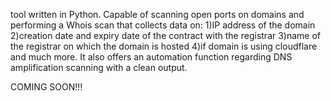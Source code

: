 tool written in Python.
Capable of scanning open ports on domains and performing a Whois scan that collects data on: 
1)IP address of the domain 
2)creation date and expiry date of the contract with the registrar 
3)name of the registrar on which the domain is hosted 
4)if domain is using cloudflare and much more.
It also offers an automation function regarding DNS amplification scanning with a clean output.





COMING SOON!!!
